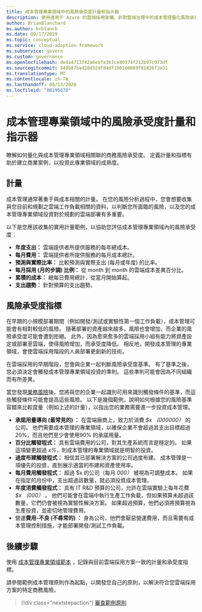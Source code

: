 ```yaml
---
title: 成本管理專業領域中的風險承受度計量和指示器
description: 使用適用于 Azure 的雲端採用架構，針對雲端治理中的成本管理量化風險承受度計量和指示器。
author: BrianBlanchard
ms.author: brblanch
ms.date: 09/17/2019
ms.topic: conceptual
ms.service: cloud-adoption-framework
ms.subservice: govern
ms.custom: governance
ms.openlocfilehash: de4a4713f42a6ebfe3b7ce80374f212b97c973df
ms.sourcegitcommit: 949b87bad28d32df84df190160089f01826f3a31
ms.translationtype: MT
ms.contentlocale: zh-TW
ms.lasthandoff: 08/13/2020
ms.locfileid: "88195670"
---
```

# <a name="risk-tolerance-metrics-and-indicators-in-the-cost-management-discipline"></a>成本管理專業領域中的風險承受度計量和指示器

瞭解如何量化與成本管理專業領域相關聯的商務風險承受度。 定義計量和指標有助於建立商業案例，以投資此專業領域的成熟度。

## <a name="metrics"></a>計量

成本管理通常著重于與成本相關的計量。 在您的風險分析過程中，您會想要收集與您目前和規劃之雲端工作負載相關的資料，以判斷您所面臨的風險，以及您的成本管理專業領域投資對於規劃的雲端部署有多重要。

以下是您應該收集的實用計量範例，以協助您評估成本管理專業領域內的風險承受度：

- **年度支出：** 雲端提供者所提供服務的每年總成本。
- **每月費用：** 雲端提供者所提供服務的每月成本總計。
- **預測與實際比率：** 比較預測與實際支出 (每月或年度) 的比率。
- **每月採用 (月的步調) 比例：** 從 month 到 month 的雲端成本差異百分比。
- **累積的成本：** 總每日費用總計，從當月開始算起。
- **支出趨勢：** 針對預算的支出趨勢。

## <a name="risk-tolerance-indicators"></a>風險承受度指標

在早期的小規模部署期間（例如開發/測試或實驗性第一個工作負載），成本管理可能會有相對較低的風險。 隨著部署的資產越來越多，風險也會增加，而企業的風險承受度可能會遭到拒絕。 此外，因為愈來愈多的雲端採用小組有能力將資產設定或部署至雲端，使得風險增加，而承受度降低。 相反地，開發成本管理的專業領域，會使雲端採用階段的人員部署更創新的技術。

在雲端採用的早期階段，您會與企業一起判斷風險承受度基準。 有了基準之後，您必須決定會觸發成本管理專業領域投資的準則。 這些準則可能會因為不同組織而有所差異。

當您發現[業務風險](./business-risks.md)後，您將與您的企業一起識別可用來識別觸發條件的基準，而這些觸發條件可能會提高這些風險。 以下是幾個範例，說明如何根據您的風險基準容錯來比較度量（例如上述的計量），以指出您的業務需要進一步投資成本管理。

- **承諾用量導向 (最常見的) ：** 在雲端廠商上，致力於消費 _$x （000000）_ 的公司。 他們需要成本管理的專業領域，以確保企業不會超過其支出目標超過20%，而且他們至少會使用90% 的承諾用量。
- **百分比觸發程式：** 具有雲端費用的公司，對其生產系統而言是穩定的。 如果這項變更超過 *x%*，則成本管理的專業領域就是明智的投資。
- **過度布建觸發程式：** 相信其已部署解決方案的公司過度布建。 成本管理是一項優先的投資，直到展示適當的布建和資產使用率。
- **每月費用觸發程式：** 超過 $x 的公司（每月 _000）_ 被視為可調整成本。 如果在指定的月份中，支出超過該數量，就必須投資成本管理。
- **年度消費觸發程式：** 具有 IT R&D 預算的公司，允許在雲端實驗上每年花費 _$x （000）_ 。 他們可能會在雲端中執行生產工作負載，但如果預算未超過該數量，它們仍會被視為實驗性解決方案。 如果超過預算，他們必須將預算視為生產投資，並密切地管理費用。
- 營運**費用-不良 (不尋常的) ：** 身為公司，他們會厭惡營運費用，而且需要有成本管理控制措施，才能部署開發/測試工作負載。

## <a name="next-steps"></a>後續步驟

使用 [成本管理專業領域範本](./template.md) ，記錄與目前雲端採用方案一致的計量和承受度指標。

請參閱範例成本管理原則作為起點，以開發您自己的原則，以解決符合您雲端採用方案的特定商務風險。

> [!div class="nextstepaction"]
> [審查範例原則](./policy-statements.md)
